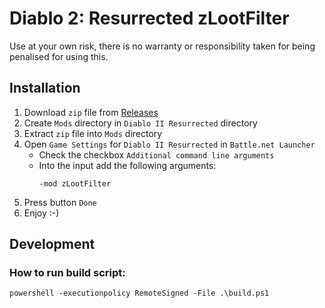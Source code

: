 # Diablo 2: Resurrected zLootFilter
Use at your own risk, there is no warranty or responsibility taken for being penalised for using this.

## Installation
1. Download `zip` file from [Releases](releases)
2. Create `Mods` directory in `Diablo II Resurrected` directory
3. Extract `zip` file into `Mods` directory
4. Open `Game Settings` for `Diablo II Resurrected` in `Battle.net Launcher`
   - Check the checkbox `Additional command line arguments`
   - Into the input add the following arguments:
     ```
     -mod zLootFilter
     ```
5. Press button `Done`
6. Enjoy :-)

## Development

### How to run build script:
```
powershell -executionpolicy RemoteSigned -File .\build.ps1
```
